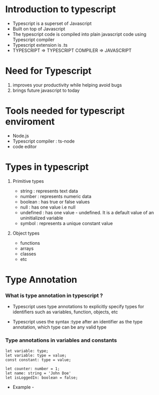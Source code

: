 # Introduction to typescript

- Typescript is a superset of Javascript
- Built on top of Javascript
- The typescript code is compiled into plain javascript code using Typescript compiler
- Typescript extension is .ts
- TYPESCRIPT => TYPESCRIPT COMPILER => JAVASCRIPT

# Need for Typescript

1. improves your productivity while helping avoid bugs
2. brings future javascript to today

# Tools needed for typescript enviroment

- Node.js
- Typescript compiler : ts-node
- code editor

# Types in typescript

1. Primitive types
    - string : represents text data
    - number : represents numeric data
    - boolean : has true or false values
    - null : has one value i.e null
    - undefined : has one value - undefined. It is a default value of an uninitialized variable
    - symbol : represents a unique constant value

2. Object types
    - functions
    - arrays
    - classes
    - etc

# Type Annotation

### What is type annotation in typescript ?
- Typescript uses type annotations to explicitly specify types for identifiers such as variables, function, objects, etc

- Typescript uses the syntax :type after an identifier as the type annotation, which type can be any valid type

### Type annotations in variables and constants

```
let variable: type;
let variable: type = value;
const constant: type = value;

let counter: number = 1;
let name: string = 'John Doe'
let isLoggedIn: boolean = false;
```

- Example - 
